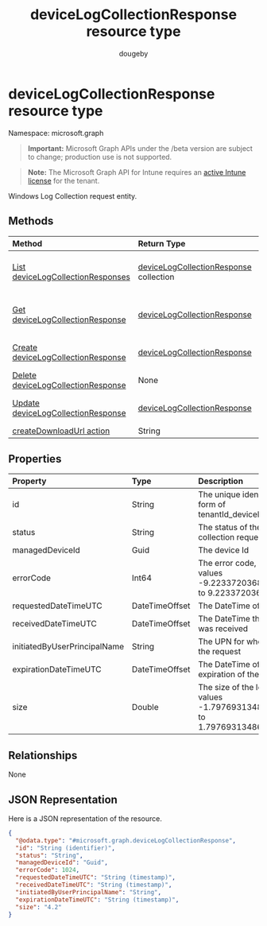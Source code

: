 ﻿---
title: "deviceLogCollectionResponse resource type"
description: "Windows Log Collection request entity."
author: "dougeby"
localization_priority: Normal
ms.prod: "intune"
doc_type: resourcePageType
---

# deviceLogCollectionResponse resource type

Namespace: microsoft.graph

> **Important:** Microsoft Graph APIs under the /beta version are subject to change; production use is not supported.

> **Note:** The Microsoft Graph API for Intune requires an [active Intune license](https://go.microsoft.com/fwlink/?linkid=839381) for the tenant.

Windows Log Collection request entity.

## Methods

| Method                                                                                             | Return Type                                                                                          | Description                                                                                                                                 |
| :------------------------------------------------------------------------------------------------- | :--------------------------------------------------------------------------------------------------- | :------------------------------------------------------------------------------------------------------------------------------------------ |
| [List deviceLogCollectionResponses](../api/intune-devices-devicelogcollectionresponse-list.md)     | [deviceLogCollectionResponse](../resources/intune-devices-devicelogcollectionresponse.md) collection | List properties and relationships of the [deviceLogCollectionResponse](../resources/intune-devices-devicelogcollectionresponse.md) objects. |
| [Get deviceLogCollectionResponse](../api/intune-devices-devicelogcollectionresponse-get.md)        | [deviceLogCollectionResponse](../resources/intune-devices-devicelogcollectionresponse.md)            | Read properties and relationships of the [deviceLogCollectionResponse](../resources/intune-devices-devicelogcollectionresponse.md) object.  |
| [Create deviceLogCollectionResponse](../api/intune-devices-devicelogcollectionresponse-create.md)  | [deviceLogCollectionResponse](../resources/intune-devices-devicelogcollectionresponse.md)            | Create a new [deviceLogCollectionResponse](../resources/intune-devices-devicelogcollectionresponse.md) object.                              |
| [Delete deviceLogCollectionResponse](../api/intune-devices-devicelogcollectionresponse-delete.md)  | None                                                                                                 | Deletes a [deviceLogCollectionResponse](../resources/intune-devices-devicelogcollectionresponse.md).                                        |
| [Update deviceLogCollectionResponse](../api/intune-devices-devicelogcollectionresponse-update.md)  | [deviceLogCollectionResponse](../resources/intune-devices-devicelogcollectionresponse.md)            | Update the properties of a [deviceLogCollectionResponse](../resources/intune-devices-devicelogcollectionresponse.md) object.                |
| [createDownloadUrl action](../api/intune-devices-devicelogcollectionresponse-createdownloadurl.md) | String                                                                                               | Not yet documented                                                                                                                          |

## Properties

| Property                     | Type           | Description                                                                        |
| :--------------------------- | :------------- | :--------------------------------------------------------------------------------- |
| id                           | String         | The unique identifier in the form of tenantId_deviceId_requestId                   |
| status                       | String         | The status of the log collection request                                           |
| managedDeviceId              | Guid           | The device Id                                                                      |
| errorCode                    | Int64          | The error code, if any. Valid values -9.22337203685478E+18 to 9.22337203685478E+18 |
| requestedDateTimeUTC         | DateTimeOffset | The DateTime of the request                                                        |
| receivedDateTimeUTC          | DateTimeOffset | The DateTime the request was received                                              |
| initiatedByUserPrincipalName | String         | The UPN for who initiated the request                                              |
| expirationDateTimeUTC        | DateTimeOffset | The DateTime of the expiration of the logs                                         |
| size                         | Double         | The size of the logs. Valid values -1.79769313486232E+308 to 1.79769313486232E+308 |

## Relationships

None

## JSON Representation

Here is a JSON representation of the resource.

<!-- {
  "blockType": "resource",
  "keyProperty": "id",
  "@odata.type": "microsoft.graph.deviceLogCollectionResponse"
}
-->

```json
{
  "@odata.type": "#microsoft.graph.deviceLogCollectionResponse",
  "id": "String (identifier)",
  "status": "String",
  "managedDeviceId": "Guid",
  "errorCode": 1024,
  "requestedDateTimeUTC": "String (timestamp)",
  "receivedDateTimeUTC": "String (timestamp)",
  "initiatedByUserPrincipalName": "String",
  "expirationDateTimeUTC": "String (timestamp)",
  "size": "4.2"
}
```
